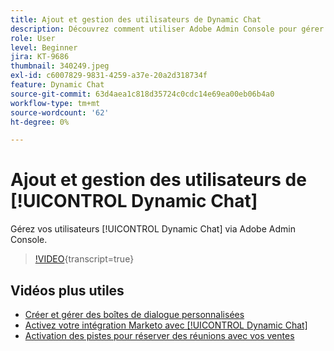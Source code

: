 ```yaml
---
title: Ajout et gestion des utilisateurs de Dynamic Chat
description: Découvrez comment utiliser Adobe Admin Console pour gérer l’accès des utilisateurs de Dynamic Chat.
role: User
level: Beginner
jira: KT-9686
thumbnail: 340249.jpeg
exl-id: c6007829-9831-4259-a37e-20a2d318734f
feature: Dynamic Chat
source-git-commit: 63d4aea1c818d35724c0cdc14e69ea00eb06b4a0
workflow-type: tm+mt
source-wordcount: '62'
ht-degree: 0%

---
```


# Ajout et gestion des utilisateurs de [!UICONTROL Dynamic Chat]

Gérez vos utilisateurs [!UICONTROL Dynamic Chat] via Adobe Admin Console.

>[!VIDEO](https://video.tv.adobe.com/v/345028/?quality=12&learn=on&captions=fre_fr){transcript=true}

## Vidéos plus utiles

* [Créer et gérer des boîtes de dialogue personnalisées](dialogue-management.md)
* [Activez votre intégration Marketo avec [!UICONTROL Dynamic Chat]](marketo-integration.md)
* [Activation des pistes pour réserver des réunions avec vos ventes](meeting-booking.md)
